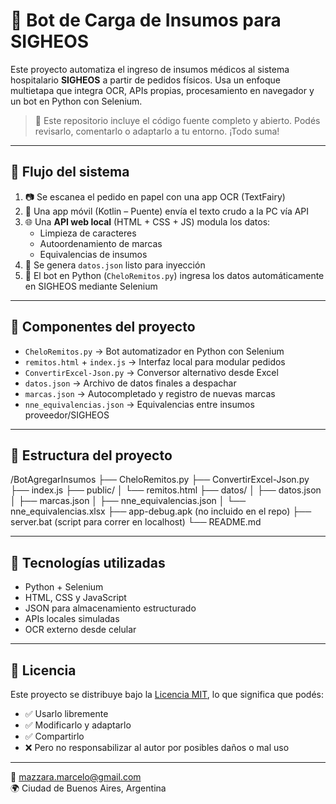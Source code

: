 # 🤖 Bot de Carga de Insumos para SIGHEOS

Este proyecto automatiza el ingreso de insumos médicos al sistema hospitalario **SIGHEOS** a partir de pedidos físicos. Usa un enfoque multietapa que integra OCR, APIs propias, procesamiento en navegador y un bot en Python con Selenium.

> 📌 Este repositorio incluye el código fuente completo y abierto. Podés revisarlo, comentarlo o adaptarlo a tu entorno. ¡Todo suma!

---

## 🧠 Flujo del sistema

1. 📷 Se escanea el pedido en papel con una app OCR (TextFairy)
2. 📲 Una app móvil (Kotlin – Puente) envía el texto crudo a la PC vía API
3. 🌐 Una **API web local** (HTML + CSS + JS) modula los datos:
   - Limpieza de caracteres
   - Autoordenamiento de marcas
   - Equivalencias de insumos
4. 💾 Se genera `datos.json` listo para inyección
5. 🤖 El bot en Python (`CheloRemitos.py`) ingresa los datos automáticamente en SIGHEOS mediante Selenium

---

## 🧩 Componentes del proyecto

- `CheloRemitos.py` → Bot automatizador en Python con Selenium
- `remitos.html` + `index.js` → Interfaz local para modular pedidos
- `ConvertirExcel-Json.py` → Conversor alternativo desde Excel
- `datos.json` → Archivo de datos finales a despachar
- `marcas.json` → Autocompletado y registro de nuevas marcas
- `nne_equivalencias.json` → Equivalencias entre insumos proveedor/SIGHEOS

---

## 📁 Estructura del proyecto

/BotAgregarInsumos
├── CheloRemitos.py
├── ConvertirExcel-Json.py
├── index.js
├── public/
│   └── remitos.html
├── datos/
│   ├── datos.json
│   ├── marcas.json
│   ├── nne_equivalencias.json
│   └── nne_equivalencias.xlsx
├── app-debug.apk         (no incluido en el repo)
├── server.bat            (script para correr en localhost)
└── README.md

---

## 🧰 Tecnologías utilizadas

- Python + Selenium
- HTML, CSS y JavaScript
- JSON para almacenamiento estructurado
- APIs locales simuladas
- OCR externo desde celular

---

## 🔐 Licencia

Este proyecto se distribuye bajo la [Licencia MIT](LICENSE), lo que significa que podés:

- ✅ Usarlo libremente
- ✅ Modificarlo y adaptarlo
- ✅ Compartirlo
- ❌ Pero no responsabilizar al autor por posibles daños o mal uso

---

📧 mazzara.marcelo@gmail.com  
🌍 Ciudad de Buenos Aires, Argentina
